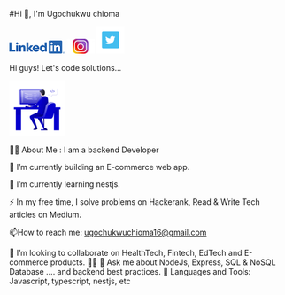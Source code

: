 
#Hi 👋, I'm Ugochukwu chioma


[![Alt text](LI-Logo14.png)](https://www.linkedin.com/in/chioma-ugochukwu/) [![Alt text](instag.png)](https://www.instagram.com/itzs_chiommy/?next=%2F) [![Alt text](twitter2.png)](https://twitter.com/UgoChiomadev)


Hi guys! Let's code solutions... 


![Alt text](picgit.png)

👨‍💻 About Me :
I am a backend Developer 

🔭 I’m currently building an E-commerce web app.

🌱 I’m currently learning nestjs.

⚡ In my free time, I solve problems on Hackerank, Read & Write Tech articles on Medium.

📫How to reach me: ugochukwuchioma16@gmail.com

👯 I’m looking to collaborate on HealthTech, Fintech, EdTech and E-commerce products.
👨🏻‍
💬 Ask me about NodeJs, Express, SQL & NoSQL Database .... and backend best practices.
🧰 Languages and Tools:
Javascript, typescript, nestjs, etc
